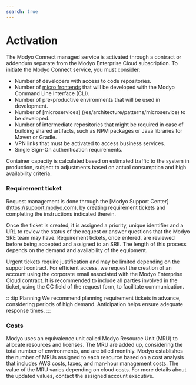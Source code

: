 ```yaml
---
search: true
---
```


# Activation

The Modyo Connect managed service is activated through a contract or addendum separate from the Modyo Enterprise Cloud subscription. To initiate the Modyo Connect service, you must consider:

- Number of developers with access to code repositories.
- Number of [micro frontends](/en/architecture/patterns/micro-frontend) that will be developed with the Modyo Command Line Interface (CLI).
- Number of pre-productive environments that will be used in development.
- Number of [microservices] (/es/architecture/patterns/microservice) to be developed.
- Number of intermediate repositories that might be required in case of building shared artifacts, such as NPM packages or Java libraries for Maven or Gradle.
- VPN links that must be activated to access business services.
- Single Sign-On authentication requirements.

Container capacity is calculated based on estimated traffic to the system in production, subject to adjustments based on actual consumption and high availability criteria.

### Requirement ticket

Request management is done through the [Modyo Support Center] (https://support.modyo.com), by creating requirement tickets and completing the instructions indicated therein.

Once the ticket is created, it is assigned a priority, unique identifier and a URL to review the status of the request or answer questions that the Modyo SRE team may have.
Requirement tickets, once entered, are reviewed before being accepted and assigned to an SRE. The length of this process depends on the demand and availability of the equipment.

Urgent tickets require justification and may be limited depending on the support contract.
For efficient access, we request the creation of an account using the corporate email associated with the Modyo Enterprise Cloud contract. It is recommended to include all parties involved in the ticket, using the CC field of the request form, to facilitate communication.


:: :tip Planning
We recommend planning requirement tickets in advance, considering periods of high demand. Anticipation helps ensure adequate response times.
:::

### Costs

Modyo uses an equivalence unit called Modyo Resource Unit (MRU) to allocate resources and licenses. The MRU are added up, considering the total number of environments, and are billed monthly. Modyo establishes the number of MRUs assigned to each resource based on a cost analysis that includes AWS costs, taxes, and man-hour management costs. The value of the MRU varies depending on cloud costs. For more details about the updated values, contact the assigned account executive.
